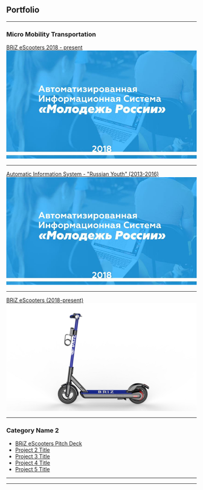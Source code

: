 ## Portfolio

---

### Micro Mobility Transportation

[BRiZ eScooters 2018 - present](/sample_page)
<img src="images/ais.jpeg?raw=true"/>

---
[Automatic Information System - "Russian Youth" (2013-2016)](https://myrosmol.ru/)
<img src="images/AIS.jpeg?raw=true"/>

---
[BRiZ eScooters (2018-present)](/pdf/sample_presentation.pdf)
<img src="images/briz8.jpg?raw=true"/>

---

### Category Name 2

- [BRiZ eScooters Pitch Deck](http://example.com/)
- [Project 2 Title](http://example.com/)
- [Project 3 Title](http://example.com/)
- [Project 4 Title](http://example.com/)
- [Project 5 Title](http://example.com/)

---




---

<!-- Remove above link if you don't want to attibute -->

